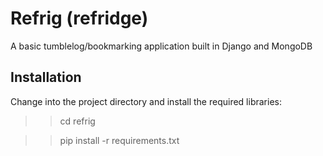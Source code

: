 # Refrig (refridge)

A basic tumblelog/bookmarking application built in Django and MongoDB


## Installation

Change into the project directory and install the required libraries:

>> cd refrig

>> pip install -r requirements.txt